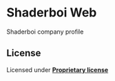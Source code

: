 # Shaderboi Web

Shaderboi company profile

## License

Licensed under [**Proprietary license**](LICENSE.md)
